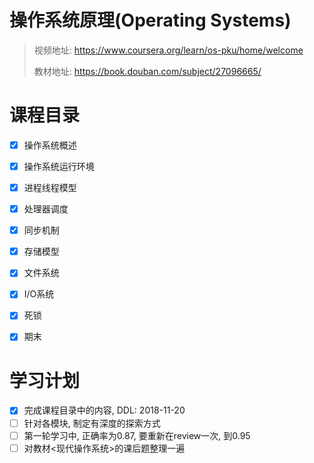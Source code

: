 # 操作系统原理(Operating Systems)

> 视频地址: https://www.coursera.org/learn/os-pku/home/welcome
> 
> 教材地址: https://book.douban.com/subject/27096665/


# 课程目录

- [X] 操作系统概述
- [X] 操作系统运行环境
- [X] 进程线程模型
- [X] 处理器调度
- [X] 同步机制
- [X] 存储模型
- [X] 文件系统
- [X] I/O系统
- [X] 死锁
- [X] 期末


# 学习计划

- [X] 完成课程目录中的内容, DDL: 2018-11-20
- [ ] 针对各模块, 制定有深度的探索方式
- [ ] 第一轮学习中, 正确率为0.87, 要重新在review一次, 到0.95
- [ ] 对教材<现代操作系统>的课后题整理一遍
